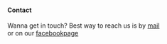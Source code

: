 #### Contact

Wanna get in touch?
Best way to reach us is by [mail](game@game.game)  
or on our [facebookpage](www.facebook.com)  
